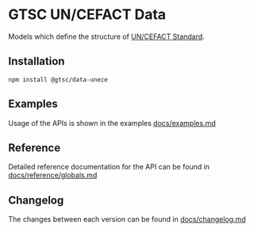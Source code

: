# GTSC UN/CEFACT Data

Models which define the structure of [UN/CEFACT Standard](https://vocabulary.uncefact.org/).

## Installation

```shell
npm install @gtsc/data-unece
```

## Examples

Usage of the APIs is shown in the examples [docs/examples.md](docs/examples.md)

## Reference

Detailed reference documentation for the API can be found in [docs/reference/globals.md](docs/reference/globals.md)

## Changelog

The changes between each version can be found in [docs/changelog.md](docs/changelog.md)
